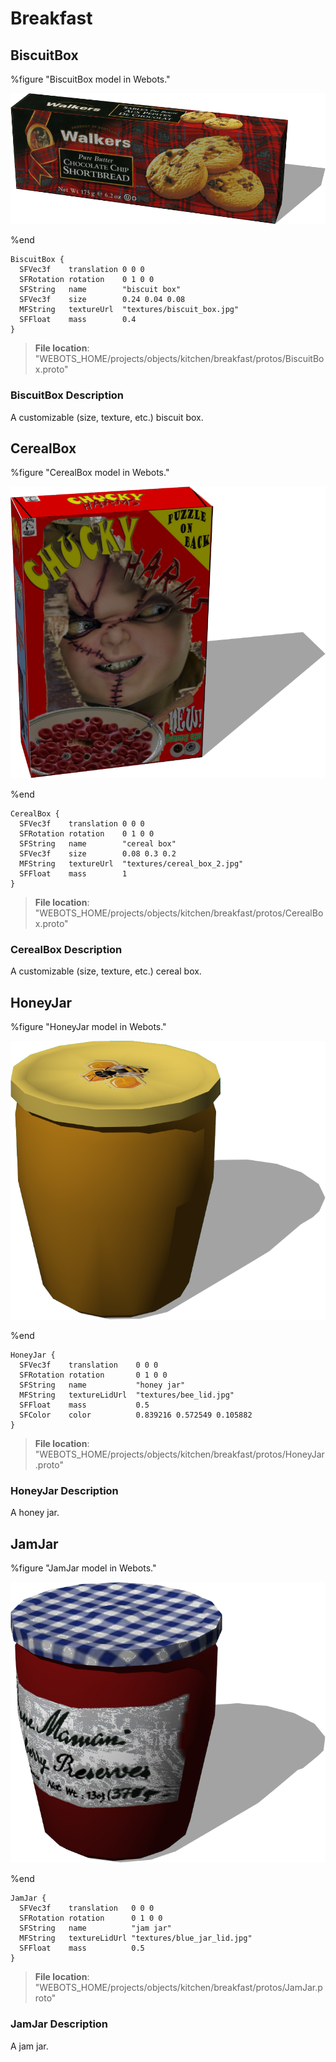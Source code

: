 # Breakfast

## BiscuitBox

%figure "BiscuitBox model in Webots."

![BiscuitBox](images/objects/breakfast/BiscuitBox/model.png)

%end

```
BiscuitBox {
  SFVec3f    translation 0 0 0
  SFRotation rotation    0 1 0 0
  SFString   name        "biscuit box"
  SFVec3f    size        0.24 0.04 0.08
  MFString   textureUrl  "textures/biscuit_box.jpg"
  SFFloat    mass        0.4
}
```

> **File location**: "WEBOTS\_HOME/projects/objects/kitchen/breakfast/protos/BiscuitBox.proto"

### BiscuitBox Description

A customizable (size, texture, etc.) biscuit box.

## CerealBox

%figure "CerealBox model in Webots."

![CerealBox](images/objects/breakfast/CerealBox/model.png)

%end

```
CerealBox {
  SFVec3f    translation 0 0 0
  SFRotation rotation    0 1 0 0
  SFString   name        "cereal box"
  SFVec3f    size        0.08 0.3 0.2
  MFString   textureUrl  "textures/cereal_box_2.jpg"
  SFFloat    mass        1
}
```

> **File location**: "WEBOTS\_HOME/projects/objects/kitchen/breakfast/protos/CerealBox.proto"

### CerealBox Description

A customizable (size, texture, etc.) cereal box.

## HoneyJar

%figure "HoneyJar model in Webots."

![HoneyJar](images/objects/breakfast/HoneyJar/model.png)

%end

```
HoneyJar {
  SFVec3f    translation    0 0 0
  SFRotation rotation       0 1 0 0
  SFString   name           "honey jar"
  MFString   textureLidUrl  "textures/bee_lid.jpg"
  SFFloat    mass           0.5
  SFColor    color          0.839216 0.572549 0.105882
}
```

> **File location**: "WEBOTS\_HOME/projects/objects/kitchen/breakfast/protos/HoneyJar.proto"

### HoneyJar Description

A honey jar.

## JamJar

%figure "JamJar model in Webots."

![JamJar](images/objects/breakfast/JamJar/model.png)

%end

```
JamJar {
  SFVec3f    translation   0 0 0
  SFRotation rotation      0 1 0 0
  SFString   name          "jam jar"
  MFString   textureLidUrl "textures/blue_jar_lid.jpg"
  SFFloat    mass          0.5
}
```

> **File location**: "WEBOTS\_HOME/projects/objects/kitchen/breakfast/protos/JamJar.proto"

### JamJar Description

A jam jar.

